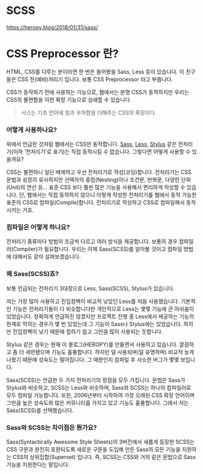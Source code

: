 # SCSS

https://heropy.blog/2018/01/31/sass/



# CSS Preprocessor 란?

HTML, CSS를 다루는 분이라면 한 번은 들어봤을 Sass, Less 등이 있습니다.
이 친구들은 CSS 전(예비)처리기 입니다.
보통 CSS Preprocessor 라고 부릅니다.

CSS가 동작하기 전에 사용하는 기능으로,
웹에서는 분명 CSS가 동작하지만 우리는 CSS의 불편함을 이런 확장 기능으로 상쇄할 수 있습니다.

> 사스는 기초 언어에 힘과 우아함을 더해주는 CSS의 확장이다.

### 어떻게 사용하나요?

위에서 언급한 것처럼 웹에서는 CSS만 동작합니다.
[Sass](https://sass-lang.com/), [Less](http://lesscss.org/), [Stylus](http://stylus-lang.com/) 같은 전처리기(이하 ‘전처리기’로 표기)는 직접 동작시킬 수 없습니다.
그렇다면 어떻게 사용할 수 있을까요?

CSS는 불편하니 일단 배제하고 우선 전처리기로 작성(코딩)합니다.
전처리기는 CSS 문법과 굉장히 유사하지만 선택자의 중첩(Nesting)이나 조건문, 반복문, 다양한 단위(Unit)의 연산 등… 표준 CSS 보다 훨씬 많은 기능을 사용해서 편리하게 작성할 수 있습니다.
단, 웹에서는 직접 동작하지 않으니 이렇게 작성한 전처리기를 웹에서 동작 가능한 표준의 CSS로 컴파일(Compile)합니다.
전처리기로 작성하고 CSS로 컴파일해서 동작시키는 거죠.

### 컴파일은 어떻게 하나요?

전처리기 종류마다 방법이 조금씩 다르고 여러 방식을 제공합니다.
보통의 경우 컴파일러(Compiler)가 필요합니다.
우리는 이제 Sass(SCSS)를 알아볼 것이고 컴파일 방법에 대해서도 같이 살펴보겠습니다.

### 왜 Sass(SCSS)죠?

보통 언급되는 전처리기 3대장으로 Less, Sass(SCSS), Stylus가 있습니다.

저는 가장 많이 사용하고 진입장벽이 비교적 낮았던 Less를 처음 사용했습니다.
기본적인 기능은 전처리기들이 다 비슷합니다만 개인적으로 Less는 몇몇 기능에 큰 아쉬움이 있었습니다.
정확하게 언급하진 않겠지만 프로젝트 진행 중 Less에서 제공하는 기능의 한계로 막히는 경우가 몇 번 있었는데 그 기능이 Sass나 Stylus에는 있었습니다.
하지만 진입장벽이 낮기 때문에 접하기 쉽고 그만큼 많이 사용되는 듯합니다.

Stylus 같은 경우는 현재 이 블로그(HEROPY)를 만들면서 사용하고 있습니다.
깔끔하고 좀 더 세련됐으며 기능도 훌륭합니다.
하지만 덜 사용되며(덜 유명하며) 비교적 늦게 나왔기 때문에 성숙도는 떨어집니다.
그 때문인지 컴파일 후 사소한 버그가 몇몇 보입니다.

Sass(SCSS)는 언급한 두 가지 전처리기의 장점을 모두 가집니다.
문법은 Sass가 Stylus와 비슷하고, SCSS는 Less와 비슷하며, Sass와 SCSS는 하나의 컴파일러로 모두 컴파일 가능합니다.
또한, 2006년부터 시작하여 가장 오래된 CSS 확장 언어이며 그만큼 높은 성숙도와 많은 커뮤니티를 가지고 있고 기능도 훌륭합니다.
그래서 저는 Sass(SCSS)를 선택했습니다.

### Sass와 SCSS는 차이점은 뭔가요?

Sass(Syntactically Awesome Style Sheets)의 3버전에서 새롭게 등장한 SCSS는 CSS 구문과 완전히 호환되도록 새로운 구문을 도입해 만든 Sass의 모든 기능을 지원하는 CSS의 상위집합(Superset) 입니다.
즉, SCSS는 CSS와 거의 같은 문법으로 Sass 기능을 지원한다는 말입니다.